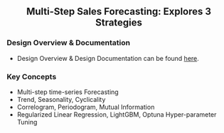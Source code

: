 ## <div align="center">Multi-Step Sales Forecasting: Explores 3 Strategies

### Design Overview & Documentation
* Design Overview & Design Documentation can be found [here](https://ani-dharmarajan.com/Multi-Step-Sales-Forecasting-Explores-3-Strategies-ee9504cc16714fb19c38b3bb7310f7dd).

### Key Concepts
* Multi-step time-series Forecasting
* Trend, Seasonality, Cyclicality
* Correlogram, Periodogram, Mutual Information
* Regularized Linear Regression, LightGBM, Optuna Hyper-parameter Tuning
